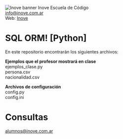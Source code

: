 ![Inove banner](/inove.jpg)
Inove Escuela de Código\
info@inove.com.ar\
Web: [Inove](http://inove.com.ar)

# SQL ORM! [Python]
En este repositorio encontrarán los siguientes archivos:

__Ejemplos que el profesor mostrará en clase__\
ejemplos_clase.py\
persona.csv\
nacionalidad.csv

__Archivos de configuración__\
config.py\
config.ini

# Consultas
alumnos@inove.com.ar

